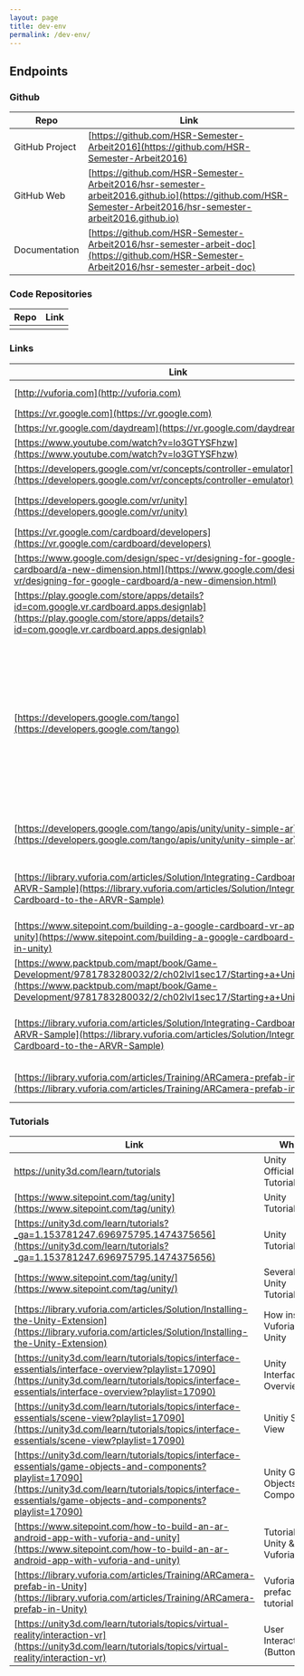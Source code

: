 ```yaml
---
layout: page
title: dev-env
permalink: /dev-env/
---
```

## Endpoints

### Github

| Repo           | Link                                     |
| -------------- | ---------------------------------------- |
| GitHub Project | [https://github.com/HSR-Semester-Arbeit2016](https://github.com/HSR-Semester-Arbeit2016) |
| GitHub Web     | [https://github.com/HSR-Semester-Arbeit2016/hsr-semester-arbeit2016.github.io](https://github.com/HSR-Semester-Arbeit2016/hsr-semester-arbeit2016.github.io) |
| Documentation  | [https://github.com/HSR-Semester-Arbeit2016/hsr-semester-arbeit-doc](https://github.com/HSR-Semester-Arbeit2016/hsr-semester-arbeit-doc) |

### Code Repositories

| Repo | Link |
| ---- | ---- |
|      |      |

### Links

| Link                                     | What                                     |
| ---------------------------------------- | ---------------------------------------- |
| [http://vuforia.com](http://vuforia.com) | AR platform                              |
| [https://vr.google.com](https://vr.google.com) | Google VR                                |
| [https://vr.google.com/daydream](https://vr.google.com/daydream) | Daydream                                 |
| [https://www.youtube.com/watch?v=lo3GTYSFhzw](https://www.youtube.com/watch?v=lo3GTYSFhzw) | Daydream Video                           |
| [https://developers.google.com/vr/concepts/controller-emulator](https://developers.google.com/vr/concepts/controller-emulator) | Daydream Emulator                        |
| [https://developers.google.com/vr/unity](https://developers.google.com/vr/unity) | Google VR SDK for Unity                  |
| [https://vr.google.com/cardboard/developers](https://vr.google.com/cardboard/developers) | Cardboard                                |
| [https://www.google.com/design/spec-vr/designing-for-google-cardboard/a-new-dimension.html](https://www.google.com/design/spec-vr/designing-for-google-cardboard/a-new-dimension.html) | Designing for Google Cardboard           |
| [https://play.google.com/store/apps/details?id=com.google.vr.cardboard.apps.designlab](https://play.google.com/store/apps/details?id=com.google.vr.cardboard.apps.designlab) | Top Developer Cardboard Design Lab       |
| [https://developers.google.com/tango](https://developers.google.com/tango) | Tango is a platform that uses computer vision to give devices the ability to understand their position relative to the world around them. |
| [https://developers.google.com/tango/apis/unity/unity-simple-ar](https://developers.google.com/tango/apis/unity/unity-simple-ar) | Simple Augmented Reality Unity           |
| [https://library.vuforia.com/articles/Solution/Integrating-Cardboard-to-the-ARVR-Sample](https://library.vuforia.com/articles/Solution/Integrating-Cardboard-to-the-ARVR-Sample) | Integrating Cardboard to the AR/VR Sample |
| [https://www.sitepoint.com/building-a-google-cardboard-vr-app-in-unity](https://www.sitepoint.com/building-a-google-cardboard-vr-app-in-unity) | Cardboard Unity VR App                   |
| [https://www.packtpub.com/mapt/book/Game-Development/9781783280032/2/ch02lvl1sec17/Starting+a+Unity+project](https://www.packtpub.com/mapt/book/Game-Development/9781783280032/2/ch02lvl1sec17/Starting+a+Unity+project) | Starting a Unity project                 |
| [https://library.vuforia.com/articles/Solution/Integrating-Cardboard-to-the-ARVR-Sample](https://library.vuforia.com/articles/Solution/Integrating-Cardboard-to-the-ARVR-Sample) | Integrating Cardboard to the AR/VR Sample |
| [https://library.vuforia.com/articles/Training/ARCamera-prefab-in-Unity](https://library.vuforia.com/articles/Training/ARCamera-prefab-in-Unity) | ARCamera prefab in Unity                 |

### Tutorials

| Link                                     | What                              |
| ---------------------------------------- | --------------------------------- |
| https://unity3d.com/learn/tutorials      | Unity Official Tutorials          |
| [https://www.sitepoint.com/tag/unity](https://www.sitepoint.com/tag/unity) | Unity Tutorials                   |
| [https://unity3d.com/learn/tutorials?_ga=1.153781247.696975795.1474375656](https://unity3d.com/learn/tutorials?_ga=1.153781247.696975795.1474375656) | Unity Tutorials 2                 |
| [https://www.sitepoint.com/tag/unity/](https://www.sitepoint.com/tag/unity/) | Several Unity Tutorials           |
| [https://library.vuforia.com/articles/Solution/Installing-the-Unity-Extension](https://library.vuforia.com/articles/Solution/Installing-the-Unity-Extension) | How install Vuforia in Unity      |
| [https://unity3d.com/learn/tutorials/topics/interface-essentials/interface-overview?playlist=17090](https://unity3d.com/learn/tutorials/topics/interface-essentials/interface-overview?playlist=17090) | Unity Interface Overview          |
| [https://unity3d.com/learn/tutorials/topics/interface-essentials/scene-view?playlist=17090](https://unity3d.com/learn/tutorials/topics/interface-essentials/scene-view?playlist=17090) | Unitiy Scene View                 |
| [https://unity3d.com/learn/tutorials/topics/interface-essentials/game-objects-and-components?playlist=17090](https://unity3d.com/learn/tutorials/topics/interface-essentials/game-objects-and-components?playlist=17090) | Unity Game Objects and Components |
| [https://www.sitepoint.com/how-to-build-an-ar-android-app-with-vuforia-and-unity](https://www.sitepoint.com/how-to-build-an-ar-android-app-with-vuforia-and-unity) | Tutorial AR Unity & Vuforia       |
| [https://library.vuforia.com/articles/Training/ARCamera-prefab-in-Unity](https://library.vuforia.com/articles/Training/ARCamera-prefab-in-Unity) | Vuforia AR prefac tutorial        |
| [https://unity3d.com/learn/tutorials/topics/virtual-reality/interaction-vr](https://unity3d.com/learn/tutorials/topics/virtual-reality/interaction-vr) | User Interaction (Buttons)        |

